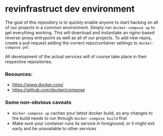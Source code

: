 # revinfrastruct dev environment

The goal of this repository is to quickly enable anyone to start hacking on all of our projects in a common environment. Simply run `docker-compose up` to get everything working. This will download and instantiate an nginx-based reverse-proxy entrypoint as well as all of our projects. To add new repos, create a pull request adding the correct repo/container settings to `docker-compose.yml`

All development of the actual services will of course take place in their respective repositories.

### Resources:
- https://www.docker.com/
- https://github.com/docker/compose

### Some non-obvious caveats
- `docker-compose up` caches your latest docker build, so any changes to the build needs to run through `docker-compose build` first
- Make sure your container runs its service in foreground, or it might exit early and be unavailable to other services
